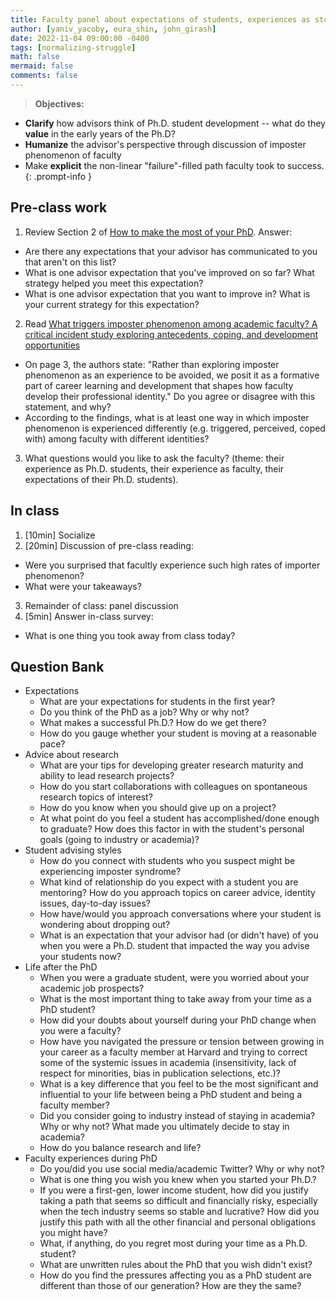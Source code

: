 ```yaml
---
title: Faculty panel about expectations of students, experiences as students (and as faculty)
author: [yaniv_yacoby, eura_shin, john_girash]
date: 2022-11-04 09:00:00 -0400
tags: [normalizing-struggle]
math: false
mermaid: false
comments: false
---
```


> **Objectives:**
* **Clarify** how advisors think of Ph.D. student development -- what do they **value** in the early years of the Ph.D?
* **Humanize** the advisor's perspective through discussion of imposter phenomenon of faculty
* Make **explicit** the non-linear "failure"-filled path faculty took to success. 
{: .prompt-info }


## Pre-class work
1. Review Section 2 of [How to make the most of your PhD](https://yanivyacoby.github.io/a-guide-to-your-phd/guide.html). Answer: 
  * Are there any expectations that your advisor has communicated to you that aren't on this list? 
  * What is one advisor expectation that you've improved on so far? What strategy helped you meet this expectation? 
  * What is one advisor expectation that you want to improve in? What is your current strategy for this expectation? 
2. Read [What triggers imposter phenomenon among academic faculty? A critical incident study exploring antecedents, coping, and development opportunities](https://www.researchgate.net/profile/Holly-Hutchins/publication/309657285_What_triggers_imposter_phenomenon_among_academic_faculty_A_critical_incident_study_exploring_antecedents_coping_and_development_opportunities/links/59f769960f7e9b553ebee2a5/What-triggers-imposter-phenomenon-among-academic-faculty-A-critical-incident-study-exploring-antecedents-coping-and-development-opportunities.pdf)
  * On page 3, the authors state: "Rather than exploring imposter phenomenon as an experience to be avoided, we posit it as a formative part of career learning and development that shapes how faculty develop their professional identity." Do you agree or disagree with this statement, and why? 
  * According to the findings, what is at least one way in which imposter phenomenon is experienced differently (e.g. triggered, perceived, coped with) among faculty with different identities? 
3. What questions would you like to ask the faculty? (theme: their experience as Ph.D. students, their experience as faculty, their expectations of their Ph.D. students).


## In class 
1. [10min] Socialize
2. [20min] Discussion of pre-class reading:
  * Were you surprised that facultly experience such high rates of importer phenomenon?
  * What were your takeaways?
3. Remainder of class: panel discussion
4. [5min] Answer in-class survey:
  * What is one thing you took away from class today? 


## Question Bank
* Expectations
  * What are your expectations for students in the first year?
  * Do you think of the PhD as a job? Why or why not? 
  * What makes a successful Ph.D.? How do we get there? 
  * How do you gauge whether your student is moving at a reasonable pace? 
* Advice about research
  *  What are your tips for developing greater research maturity and ability to lead research projects?
  *  How do you start collaborations with colleagues on spontaneous research topics of interest? 
  *  How do you know when you should give up on a project?
  *  At what point do you feel a student has accomplished/done enough to graduate? How does this factor in with the student's personal goals (going to industry or academia)? 
* Student advising styles
  * How do you connect with students who you suspect might be experiencing imposter syndrome? 
  * What kind of relationship do you expect with a student you are mentoring? How do you approach topics on career advice, identity issues, day-to-day issues? 
  * How have/would you approach conversations where your student is wondering about dropping out?
  * What is an expectation that your advisor had (or didn't have) of you when you were a Ph.D. student that impacted the way you advise your students now?
* Life after the PhD
  * When you were a graduate student, were you worried about your academic job prospects?
  * What is the most important thing to take away from your time as a PhD student?
  * How did your doubts about yourself during your PhD change when you were a faculty?
  * How have you navigated the pressure or tension between growing in your career as a faculty member at Harvard and trying to correct some of the systemic issues in academia (insensitivity, lack of respect for minorities, bias in publication selections, etc.)?
  * What is a key difference that you feel to be the most significant and influential to your life between being a PhD student and being a faculty member?
  * Did you consider going to industry instead of staying in academia? Why or why not? What made you ultimately decide to stay in academia?
  *  How do you balance research and life? 
* Faculty experiences during PhD
  * Do you/did you use social media/academic Twitter? Why or why not? 
  * What is one thing you wish you knew when you started your Ph.D.?
  * If you were a first-gen, lower income student, how did you justify taking a path that seems so difficult and financially risky, especially when the tech industry seems so stable and lucrative? How did you justify this path with all the other financial and personal obligations you might have?
  * What, if anything, do you regret most during your time as a Ph.D. student?
  * What are unwritten rules about the PhD that you wish didn't exist? 
  * How do you find the pressures affecting you as a PhD student are different than those of our generation? How are they the same?


